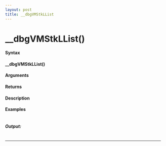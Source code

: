 ```yaml
---
layout: post
title: __dbgVMStkLList
---
```


# __dbgVMStkLList()


#### Syntax

#### __dbgVMStkLList()

#### Arguments

#### Returns

#### Description

#### Examples

```

```

##### Output:

```

```

---